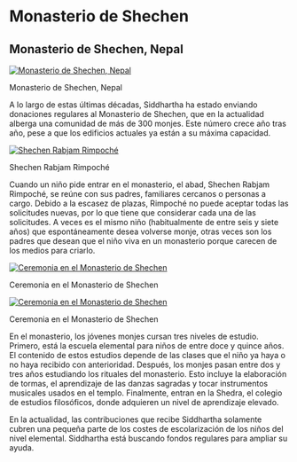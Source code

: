 #  Monasterio de Shechen 

##  Monasterio de Shechen, Nepal 

[ ![Monasterio de Shechen, Nepal](/images/img_shetchen_monastere-150x150.jpg) ](/images/img_shetchen_monastere.jpg)

Monasterio de Shechen, Nepal 

A lo largo de estas últimas décadas, Siddhartha ha estado enviando donaciones regulares al Monasterio de Shechen, que en la actualidad alberga una comunidad de más de 300 monjes. Este número crece año tras año, pese a que los edificios actuales ya están a su máxima capacidad. 

[ ![Shechen Rabjam Rimpoché](/images/img_shetchen_RR-150x150.jpg) ](/images/img_shetchen_RR.jpg)

Shechen Rabjam Rimpoché 

Cuando un niño pide entrar en el monasterio, el abad, Shechen Rabjam Rimpoché, se reúne con sus padres, familiares cercanos o personas a cargo. Debido a la escasez de plazas, Rimpoché no puede aceptar todas las solicitudes nuevas, por lo que tiene que considerar cada una de las solicitudes. A veces es el mismo niño (habitualmente de entre seis y siete años) que espontáneamente desea volverse monje, otras veces son los padres que desean que el niño viva en un monasterio porque carecen de los medios para criarlo. 

[ ![Ceremonia en el Monasterio de Shechen ](/images/img_shetchen_ceremonie2-150x150.jpg) ](/images/img_shetchen_ceremonie2.jpg)

Ceremonia en el Monasterio de Shechen 

[ ![Ceremonia en el Monasterio de Shechen](/images/img_shetchen_ceremonie1-150x150.jpg) ](/images/img_shetchen_ceremonie1.jpg)

Ceremonia en el Monasterio de Shechen 

En el monasterio, los jóvenes monjes cursan tres niveles de estudio. Primero, está la escuela elemental para niños de entre doce y quince años. El contenido de estos estudios depende de las clases que el niño ya haya o no haya recibido con anterioridad. Después, los monjes pasan entre dos y tres años estudiando los rituales del monasterio. Esto incluye la elaboración de tormas, el aprendizaje de las danzas sagradas y tocar instrumentos musicales usados en el templo. Finalmente, entran en la Shedra, el colegio de estudios filosóficos, donde adquieren un nivel de aprendizaje elevado. 

En la actualidad, las contribuciones que recibe Siddhartha solamente cubren una pequeña parte de los costes de escolarización de los niños del nivel elemental. Siddhartha está buscando fondos regulares para ampliar su ayuda. 
